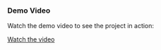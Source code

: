 ### Demo Video

Watch the demo video to see the project in action:

[Watch the video]([https://www.youtube.com/watch?v=VIDEO_ID](https://youtu.be/Qz16v48wGVc?si=rzUC3vKw3IKU8d9f))

